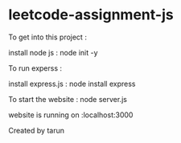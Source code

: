 # leetcode-assignment-js
To get into this project :

install node js : node init -y

To run experss :

install express.js : node install express

To start the website : node server.js

website is running on :localhost:3000

Created by tarun
